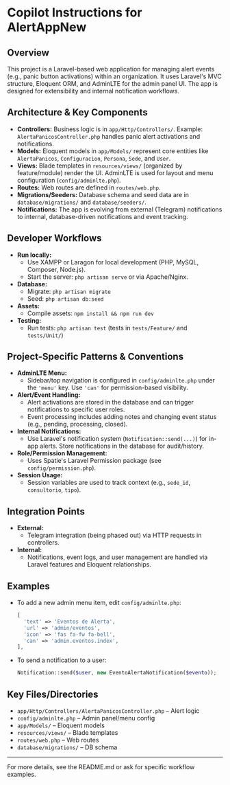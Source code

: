 # Copilot Instructions for AlertAppNew

## Overview
This project is a Laravel-based web application for managing alert events (e.g., panic button activations) within an organization. It uses Laravel's MVC structure, Eloquent ORM, and AdminLTE for the admin panel UI. The app is designed for extensibility and internal notification workflows.

## Architecture & Key Components
- **Controllers:** Business logic is in `app/Http/Controllers/`. Example: `AlertaPanicosController.php` handles panic alert activations and notifications.
- **Models:** Eloquent models in `app/Models/` represent core entities like `AlertaPanicos`, `Configuracion`, `Persona`, `Sede`, and `User`.
- **Views:** Blade templates in `resources/views/` (organized by feature/module) render the UI. AdminLTE is used for layout and menu configuration (`config/adminlte.php`).
- **Routes:** Web routes are defined in `routes/web.php`.
- **Migrations/Seeders:** Database schema and seed data are in `database/migrations/` and `database/seeders/`.
- **Notifications:** The app is evolving from external (Telegram) notifications to internal, database-driven notifications and event tracking.

## Developer Workflows
- **Run locally:**
  - Use XAMPP or Laragon for local development (PHP, MySQL, Composer, Node.js).
  - Start the server: `php artisan serve` or via Apache/Nginx.
- **Database:**
  - Migrate: `php artisan migrate`
  - Seed: `php artisan db:seed`
- **Assets:**
  - Compile assets: `npm install && npm run dev`
- **Testing:**
  - Run tests: `php artisan test` (tests in `tests/Feature/` and `tests/Unit/`)

## Project-Specific Patterns & Conventions
- **AdminLTE Menu:**
  - Sidebar/top navigation is configured in `config/adminlte.php` under the `'menu'` key. Use `'can'` for permission-based visibility.
- **Alert/Event Handling:**
  - Alert activations are stored in the database and can trigger notifications to specific user roles.
  - Event processing includes adding notes and changing event status (e.g., pending, processing, closed).
- **Internal Notifications:**
  - Use Laravel's notification system (`Notification::send(...)`) for in-app alerts. Store notifications in the database for audit/history.
- **Role/Permission Management:**
  - Uses Spatie's Laravel Permission package (see `config/permission.php`).
- **Session Usage:**
  - Session variables are used to track context (e.g., `sede_id`, `consultorio`, `tipo`).

## Integration Points
- **External:**
  - Telegram integration (being phased out) via HTTP requests in controllers.
- **Internal:**
  - Notifications, event logs, and user management are handled via Laravel features and Eloquent relationships.

## Examples
- To add a new admin menu item, edit `config/adminlte.php`:
  ```php
  [
    'text' => 'Eventos de Alerta',
    'url' => 'admin/eventos',
    'icon' => 'fas fa-fw fa-bell',
    'can' => 'admin.eventos.index',
  ],
  ```
- To send a notification to a user:
  ```php
  Notification::send($user, new EventoAlertaNotification($evento));
  ```

## Key Files/Directories
- `app/Http/Controllers/AlertaPanicosController.php` – Alert logic
- `config/adminlte.php` – Admin panel/menu config
- `app/Models/` – Eloquent models
- `resources/views/` – Blade templates
- `routes/web.php` – Web routes
- `database/migrations/` – DB schema

---
For more details, see the README.md or ask for specific workflow examples.
